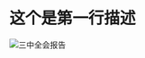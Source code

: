 
# 这个是第一行描述

![三中全会报告](https://github.com/user-attachments/assets/c144b2f5-57bd-4358-a7ae-eb185856105c)
